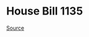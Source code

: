 # House Bill 1135

[Source](http://lawfilesext.leg.wa.gov/biennium/2023-24/Pdf/Bills/House%20Bills/1135.pdf)